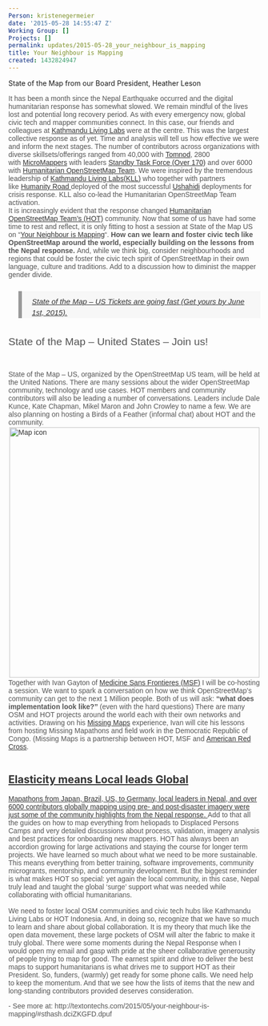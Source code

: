 ```yaml
---
Person: kristenegermeier
date: '2015-05-28 14:55:47 Z'
Working Group: []
Projects: []
permalink: updates/2015-05-28_your_neighbour_is_mapping
title: Your Neighbour is Mapping
created: 1432824947
---
```

<p>State of the Map from our Board President, Heather Leson</p><p style="padding: 0px; margin: 0px; outline: none; list-style: none; border: 0px none; color: #555555; font-family: 'Source Sans Pro', Arial, Verdana, sans-serif; line-height: normal;">It has been a month since the Nepal Earthquake occurred and the digital humanitarian response has somewhat slowed. We remain mindful of the lives lost and potential long recovery period. As with every emergency now, global civic tech and mapper communities connect. In this case, our friends and colleagues at&nbsp;<a style="padding: 0px; margin: 0px; outline: none; list-style: none; border: 0px none; color: #333333; -webkit-transition: all 0.2s linear; transition: all 0.2s linear;" href="http://kathmandulivinglabs.org/">Kathmandu Living Labs</a>&nbsp;were at the centre. This was the largest collective response as of yet. Time and analysis will tell us how effective we were and inform the next stages. The number of contributors across organizations with diverse skillsets/offerings ranged from 40,000 with&nbsp;<a style="padding: 0px; margin: 0px; outline: none; list-style: none; border: 0px none; color: #333333; -webkit-transition: all 0.2s linear; transition: all 0.2s linear;" href="http://www.tomnod.com/">Tomnod</a>, 2800 with&nbsp;<a style="padding: 0px; margin: 0px; outline: none; list-style: none; border: 0px none; color: #333333; -webkit-transition: all 0.2s linear; transition: all 0.2s linear;" href="http://micromappers.org/">MicroMappers</a>&nbsp;with leaders&nbsp;<a style="padding: 0px; margin: 0px; outline: none; list-style: none; border: 0px none; color: #333333; -webkit-transition: all 0.2s linear; transition: all 0.2s linear;" href="http://blog.standbytaskforce.com/">Standby Task Force (Over 170)</a>&nbsp;and over 6000 with&nbsp;<a style="padding: 0px; margin: 0px; outline: none; list-style: none; border: 0px none; color: #333333; -webkit-transition: all 0.2s linear; transition: all 0.2s linear;" href="http://hotosm.org/">Humanitarian OpenStreetMap Team</a>. We were inspired by the tremendous leadership of&nbsp;<a style="padding: 0px; margin: 0px; outline: none; list-style: none; border: 0px none; color: #333333; -webkit-transition: all 0.2s linear; transition: all 0.2s linear;" href="http://kathmandulivinglabs.org/">Kathmandu Living Labs(KLL)</a>&nbsp;who together with partners like&nbsp;<a style="padding: 0px; margin: 0px; outline: none; list-style: none; border: 0px none; color: #333333; -webkit-transition: all 0.2s linear; transition: all 0.2s linear;" href="http://humanityroad.org/">Humanity Road&nbsp;</a>deployed of the most successful&nbsp;<a style="padding: 0px; margin: 0px; outline: none; list-style: none; border: 0px none; color: #333333; -webkit-transition: all 0.2s linear; transition: all 0.2s linear;" href="http://quakemap.org/">Ushahidi</a>&nbsp;deployments for crisis response. KLL also co-lead the Humanitarian OpenStreetMap Team activation.</p><p style="padding: 0px; margin: 0px; outline: none; list-style: none; border: 0px none; color: #555555; font-family: 'Source Sans Pro', Arial, Verdana, sans-serif; line-height: normal;">It is increasingly evident that the response changed&nbsp;<a style="padding: 0px; margin: 0px; outline: none; list-style: none; border: 0px none; color: #333333; -webkit-transition: all 0.2s linear; transition: all 0.2s linear;" href="http://hotosm.org/">Humanitarian OpenStreetMap Team’s (HOT)</a>&nbsp;community. Now that some of us have had some time to rest and reflect, it is only fitting to host a session at State of the Map US on “<a style="padding: 0px; margin: 0px; outline: none; list-style: none; border: 0px none; color: #333333; -webkit-transition: all 0.2s linear; transition: all 0.2s linear;" href="http://stateofthemap.us/your-neighbour-is-mapping/">Your Neighbour is Mapping</a>“.&nbsp;<strong style="padding: 0px; margin: 0px; outline: none; list-style: none; border: 0px none;">How can we learn and foster civic tech like OpenStreetMap around the world, especially building on the lessons from the Nepal response.</strong>&nbsp;And, while we think big, consider neighbourhoods and regions that could be foster the civic tech spirit of OpenStreetMap in their own language, culture and traditions. Add to a discussion how to diminist the mapper gender divide.</p><blockquote style="padding: 10px 10px 0px 20px; margin: 25px 0px 35px 20px; outline: none; list-style: none; border-width: 0px 0px 0px 7px; border-style: none none none solid; border-left-color: #999999; font-size: 15px; line-height: 22px; font-style: italic; color: #555555; font-family: 'Source Sans Pro', Arial, Verdana, sans-serif; background: #f7f7f7;"><p style="padding: 0px; margin: 0px; outline: none; list-style: none; border: 0px none;"><a style="padding: 0px; margin: 0px; outline: none; list-style: none; border: 0px none; color: #333333; -webkit-transition: all 0.2s linear; transition: all 0.2s linear;" href="http://stateofthemap.us/">State of the Map – US Tickets are going fast (Get yours by June 1st, 2015).</a></p></blockquote><h2 style="padding: 0px; margin: 0px; outline: none; list-style: none; border: 0px none; font-weight: normal; color: #555555; font-family: 'Source Sans Pro', Arial, Verdana, sans-serif; line-height: normal;">State of the Map – United States – Join us!</h2><p>&nbsp;</p><p style="padding: 0px; margin: 0px; outline: none; list-style: none; border: 0px none; color: #555555; font-family: 'Source Sans Pro', Arial, Verdana, sans-serif; line-height: normal;">State of the Map – US, organized by the OpenStreetMap US team, will be held at the United Nations. There are many sessions about the wider OpenStreetMap community, technology and use cases. HOT members and community contributors will also be leading a number of conversations. Leaders include Dale Kunce, Kate Chapman, Mikel Maron and John Crowley to name a few. We are also planning on hosting a Birds of a Feather (informal chat) about HOT and the community.</p><p style="padding: 0px; margin: 0px; outline: none; list-style: none; border: 0px none; color: #555555; font-family: 'Source Sans Pro', Arial, Verdana, sans-serif; line-height: normal;"><a style="padding: 0px; margin: 0px; outline: none; list-style: none; border: 0px none; color: #333333; -webkit-transition: all 0.2s linear; transition: all 0.2s linear;" href="http://textontechs.com/2015/03/opportunity-knocks-maps-and-data-jobs/map-icon-mister-pixel-noun-project/" rel="attachment wp-att-3440"><img class="aligncenter size-medium wp-image-3440" style="padding: 0px; margin: 2px auto; outline: none; list-style: none; border-style: none; clear: both; max-width: 100%; display: block; height: auto !important;" src="http://textontechs.com/wp-content/uploads/2015/03/Map-icon-Mister-Pixel-Noun-Project-500x416.png" alt="Map icon" width="500" height="416"></a></p><p style="padding: 0px; margin: 0px; outline: none; list-style: none; border: 0px none; color: #555555; font-family: 'Source Sans Pro', Arial, Verdana, sans-serif; line-height: normal;">Together with Ivan Gayton of&nbsp;<a style="padding: 0px; margin: 0px; outline: none; list-style: none; border: 0px none; color: #333333; -webkit-transition: all 0.2s linear; transition: all 0.2s linear;" href="http://www.msf.org/">Medicine Sans Frontieres (MSF)</a>&nbsp;I will be co-hosting a session. We want to spark a conversation on how we think OpenStreetMap’s community can get to the next 1 Million people. Both of us will ask:&nbsp;<strong style="padding: 0px; margin: 0px; outline: none; list-style: none; border: 0px none;">“what does implementation look like?”&nbsp;</strong>(even with the hard questions) There are many OSM and HOT projects around the world each with their own networks and activities. Drawing on his&nbsp;<a style="padding: 0px; margin: 0px; outline: none; list-style: none; border: 0px none; color: #333333; -webkit-transition: all 0.2s linear; transition: all 0.2s linear;" href="http://missingmaps.org/">Missing Maps</a>&nbsp;experience, Ivan will cite his lessons from hosting Missing Mapathons and field work in the Democratic Republic of Congo. (Missing Maps is a partnership between HOT, MSF and&nbsp;<a style="padding: 0px; margin: 0px; outline: none; list-style: none; border: 0px none; color: #333333; -webkit-transition: all 0.2s linear; transition: all 0.2s linear;" href="http://www.redcross.org/">American Red Cross</a>.</p><p style="padding: 0px; margin: 0px; outline: none; list-style: none; border: 0px none; color: #555555; font-family: 'Source Sans Pro', Arial, Verdana, sans-serif; line-height: normal;">&nbsp;</p><h2><a style="padding: 0px; margin: 0px; outline: none; list-style: none; border: 0px none; color: #333333; -webkit-transition: all 0.2s linear; transition: all 0.2s linear;" href="http://www.redcross.org/">Elasticity means Local leads Global</a>&nbsp;</h2><p style="padding: 0px; margin: 0px; outline: none; list-style: none; border: 0px none; color: #555555; font-family: 'Source Sans Pro', Arial, Verdana, sans-serif; line-height: normal;"><a style="padding: 0px; margin: 0px; outline: none; list-style: none; border: 0px none; color: #333333; -webkit-transition: all 0.2s linear; transition: all 0.2s linear;" href="http://wiki.openstreetmap.org/wiki/2015_Nepal_earthquake">Mapathons from Japan, Brazil, US, to Germany, local leaders in Nepal, and over 6000 contributors globally mapping using pre- and post-disaster imagery were just some of the community highlights from the Nepal response.&nbsp;</a>Add to that all the guides on how to map everything from heliopads to Displaced Persons Camps and very detailed discussions about process, validation, imagery analysis and best practices for onboarding new mappers. HOT has always been an accordion growing for large activations and staying the course for longer term projects. We have learned so much about what we need to be more sustainable. This means everything from better training, software improvements, community microgrants, mentorship, and community development. But the biggest reminder is what makes HOT so special: yet again the local community, in this case, Nepal truly lead and taught the global ‘surge’ support what was needed while collaborating with official humanitarians.</p><p style="padding: 0px; margin: 0px; outline: none; list-style: none; border: 0px none; color: #555555; font-family: 'Source Sans Pro', Arial, Verdana, sans-serif; line-height: normal;">&nbsp;</p><p style="padding: 0px; margin: 0px; outline: none; list-style: none; border: 0px none; color: #555555; font-family: 'Source Sans Pro', Arial, Verdana, sans-serif; line-height: normal;">We need to foster local OSM communities and civic tech hubs like Kathmandu Living Labs or HOT Indonesia. And, in doing so, recognize that we have so much to learn and share about global collaboration. It is my theory that much like the open data movement, these large pockets of OSM will alter the fabric to make it truly global. There were some moments during the Nepal Response when I would open my email and gasp with pride at the sheer collaborative generousity of people trying to map for good. The earnest spirit and drive to deliver the best maps to support humanitarians is what drives me to support HOT as their President. So, funders, (warmly) get ready for some phone calls. We need help to keep the momentum. And that we see how the lists of items that the new and long-standing contributors provided deserves consideration.</p><p><span style="color: #555555; font-family: 'Source Sans Pro', Arial, Verdana, sans-serif; line-height: normal;">- See more at: http://textontechs.com/2015/05/your-neighbour-is-mapping/#sthash.dciZKGFD.dpuf</span></p>
